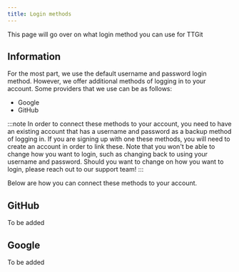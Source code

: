 ```yaml
---
title: Login methods
---
```


This page will go over on what login method you can use for TTGit

## Information
For the most part, we use the default username and password login method. However, we offer additional methods of logging in to your account. Some providers that we use can be as follows:

- Google
- GitHub

:::note
In order to connect these methods to your account, you need to have an existing account that has a username and password as a backup method of logging in. If you are signing up with one these methods, you will need to create an account in order to link these. Note that you won't be able to change how you want to login, such as changing back to using your username and password. Should you want to change on how you want to login, please reach out to our support team!
:::

Below are how you can connect these methods to your account.

## GitHub
To be added

## Google
To be added